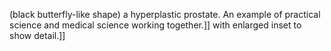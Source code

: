 (black butterfly-like shape) a hyperplastic prostate. An example of practical science and medical science working together.]] with enlarged inset to show detail.]]
